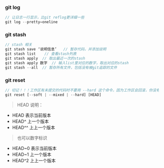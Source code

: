 ### git log
```javascript
// 让日志一行显示，比git reflog更详细一些
git log --pretty=oneline
```

### git stash
```javascript
// stash 相关
git stash save ‘说明信息’   // 暂存代码，并添加说明
git stash list    // 查看stash列表
git stash apply  // 取出最近一次的stash
git stash apply 数字  // 输入list里对应的数字，取出对应的stash
git stash --all  // 暂存所有文件，包括没有被git追踪的文件
```

### git reset
```javascript
// 切记！！！工作区有未提交的代码时不要用 --hard 这个命令，因为工作区会回滚，你没有提交的代码就再也找不回了。
git reset [--soft | --mixed | --hard] [HEAD]
```

> HEAD 说明：
+ HEAD 表示当前版本
+ HEAD^ 上一个版本
+ HEAD^^ 上上一个版本
> 也可以数字标识
+ HEAD~0 表示当前版本
+ HEAD~1 上一个版本
+ HEAD^2 上上一个版本
